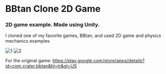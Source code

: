 # BBtan Clone 2D Game

### 2D game example. Made using Unity.

I cloned one of my favorite games, BBtan, and used 2D game and physics mechanics examples


![1](https://user-images.githubusercontent.com/37012071/185810809-10c21f8c-275a-4cae-be78-a3590b7c43eb.png)
![2](https://user-images.githubusercontent.com/37012071/185810818-c3d93017-ec2f-4f46-9256-324ae1a11d6f.png)



For the original game: https://play.google.com/store/apps/details?id=com.crater.bbtan&hl=tr&gl=US
